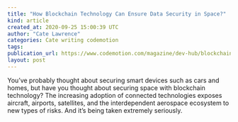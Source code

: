 ```yaml
---
title: "How Blockchain Technology Can Ensure Data Security in Space?"
kind: article
created_at: 2020-09-25 15:00:39 UTC
author: "Cate Lawrence"
categories: Cate writing codemotion
tags: 
publication_url: https://www.codemotion.com/magazine/dev-hub/blockchain-dev/blockchain-data-security/
layout: post
---
```

You’ve probably thought about securing smart devices such as cars and homes, but have you thought about securing space with blockchain technology? The increasing adoption of connected technologies exposes aircraft, airports, satellites, and the interdependent aerospace ecosystem to new types of risks. And it’s being taken extremely seriously.

